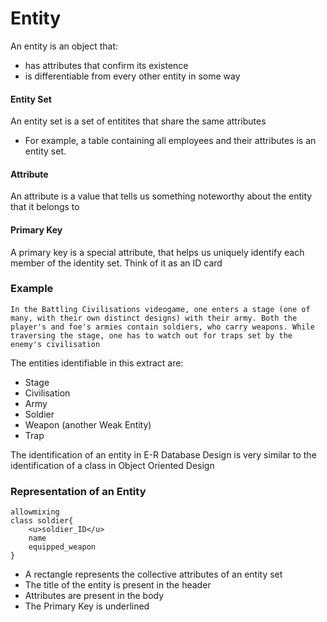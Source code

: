 # Entity
An entity is an object that:
* has attributes that confirm its existence
* is differentiable from every other entity in some way

#### Entity Set
An entity set is a set of entitites that share the same attributes
* For example, a table containing all employees and their attributes is an entity set.

#### Attribute
An attribute is a value that tells us something noteworthy about the entity that it belongs to

#### Primary Key
A primary key is a special attribute, that helps us uniquely identify each member of the identity set. Think of it as an ID card

### Example
```
In the Battling Civilisations videogame, one enters a stage (one of many, with their own distinct designs) with their army. Both the player's and foe's armies contain soldiers, who carry weapons. While traversing the stage, one has to watch out for traps set by the enemy's civilisation
```

The entities identifiable in this extract are:
* Stage 
* Civilisation
* Army
* Soldier 
* Weapon (another Weak Entity)
* Trap

The identification of an entity in E-R Database Design is very similar to the identification of a class in Object Oriented Design

### Representation of an Entity

```plantuml
allowmixing
class soldier{
	<u>soldier_ID</u>
	name
	equipped_weapon
}
```

* A rectangle represents the collective attributes of an entity set
* The title of the entity is present in the header
* Attributes are present in the body
* The Primary Key is underlined